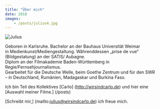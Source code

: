 ```yaml
---
title: "Über mich"
date: 2018
images:
    - /posts/julius4.jpg
---
```

![Julius](/julius4.jpg)

Geboren in Karlsruhe. Bachelor an der Bauhaus Universität Weimar       
in Medienkunst/Mediengestaltung. Währenddessen „prise de vue“ (Bildgestatung) 
an der SATIS/ Aubagne.            
Diplom an der Filmakademie Baden-Württemberg in Regie/Fernsehjournalismus.     
Gearbeitet für die Deutsche Welle, beim Goethe Zentrum und für den SWR     
– in Deutschland, Rumänien, Madagaskar und Burkina Faso.  

Ich bin Teil des Kollektives [Carlo] (http://wirsindcarlo.de)
und hier eine [Auswahl meiner Filme.] (/posts)     

[Schreibt mir,] (mailto:julius@wirsindcarlo.de) 
ich freue mich.






